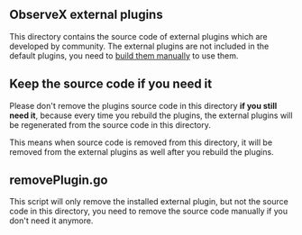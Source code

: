 ## ObserveX external plugins

This directory contains the source code of external plugins which are developed by community. The external plugins are not included in the default plugins, you need to [build them manually](https://observex.io/docs/external-panel-install) to use them.

## Keep the source code if you need it

Please don't remove the plugins source code in this directory **if you still need it**, because every time you rebuild the plugins, the external plugins will be regenerated from the source code in this directory.

This means when source code is removed from this directory, it will be removed from the external plugins as well after you rebuild the plugins.


## removePlugin.go

This script will only remove the installed external plugin, but not the source code in this directory, you need to remove the source code manually if you don't need it anymore.

